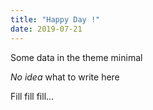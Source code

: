 ```yaml
---
title: "Happy Day !"
date: 2019-07-21
---
```


Some data in the theme minimal

*No idea* what to write here

Fill fill fill...
